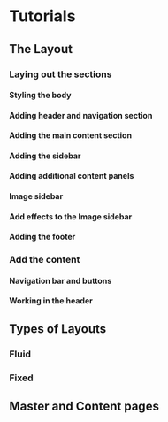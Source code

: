 # Tutorials

## The Layout

### Laying out the sections
#### Styling the body
#### Adding header and navigation section
#### Adding the main content section
#### Adding the sidebar
#### Adding additional content panels
#### Image sidebar
#### Add effects to the Image sidebar
#### Adding the footer

### Add the content
#### Navigation bar and buttons
#### Working in the header


## Types of Layouts

### Fluid

### Fixed



## Master and Content pages